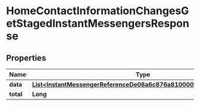 

# HomeContactInformationChangesGetStagedInstantMessengersResponse


## Properties

| Name | Type | Description | Notes |
|------------ | ------------- | ------------- | -------------|
|**data** | [**List&lt;InstantMessengerReferenceDe08a6c876a810000cb2e38a1d2a0016&gt;**](InstantMessengerReferenceDe08a6c876a810000cb2e38a1d2a0016.md) |  |  [optional] |
|**total** | **Long** |  |  [optional] |



